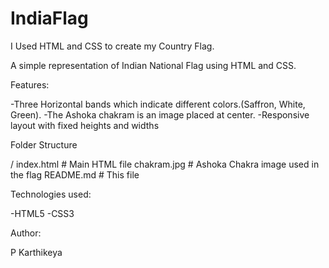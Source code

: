 # IndiaFlag
I Used HTML and CSS to create my Country Flag.

A simple representation of Indian National Flag using HTML and CSS.

Features:

-Three Horizontal bands which indicate different colors.(Saffron, White, Green).
-The Ashoka chakram is an image placed at center.
-Responsive layout with fixed heights and widths

Folder Structure

/
index.html # Main HTML file
chakram.jpg # Ashoka Chakra image used in the flag
README.md # This file

Technologies used:

-HTML5
-CSS3

Author:

P Karthikeya


